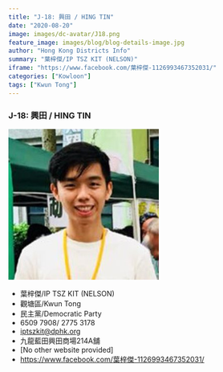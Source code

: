 ```yaml
---
title: "J-18: 興田 / HING TIN"
date: "2020-08-20"
image: images/dc-avatar/J18.png
feature_image: images/blog/blog-details-image.jpg
author: "Hong Kong Districts Info"
summary: "葉梓傑/IP TSZ KIT (NELSON)"
iframe: "https://www.facebook.com/葉梓傑-1126993467352031/"
categories: ["Kowloon"]
tags: ["Kwun Tong"]
---
```


### J-18: 興田 / HING TIN  
![](/images/dc-avatar/J18.png)  

 - 葉梓傑/IP TSZ KIT (NELSON)  
 - 觀塘區/Kwun Tong  
 - 民主黨/Democratic Party  
 - 6509 7908/ 2775 3178  
 - iptszkit@dphk.org  
 - 九龍藍田興田商場214A舖  
 - [No other website provided]  
 - https://www.facebook.com/葉梓傑-1126993467352031/
